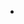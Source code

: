 - <!---![ProfilePic](https://user-images.githubusercontent.com/101034649/194536188-e0f6d550-ade3-409d-a02a-ff0dfb950867.jpeg)
- 👋 Hi, I’m @MahekRohitGor
- 👀 I’m interested in Java, Python, and Web Development
- 🌱 I’m currently a Second Year Computer engineering student at Pandit Deendayal Energy University
- 💞️ I’m looking to collaborate on Projects
MahekRohitGor/MahekRohitGor is a ✨ special ✨ repository because its `README.md` (this file) appears on your GitHub profile.
You can click the Preview link to take a look at your changes.
--->

